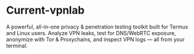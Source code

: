 # Current-vpnlab
A powerful, all-in-one privacy &amp; penetration testing toolkit built for Termux and Linux users. Analyze VPN leaks, test for DNS/WebRTC exposure, anonymize with Tor &amp; Proxychains, and inspect VPN logs — all from your terminal.
